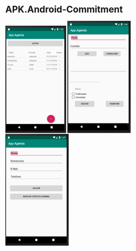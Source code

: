 # APK.Android-Commitment

![Alt Text](https://github.com/edualthoff/APK.Android-Commitment/blob/master/img/01.PNG) ![Alt Text](https://github.com/edualthoff/APK.Android-Commitment/blob/master/img/02.PNG) ![Alt Text](https://github.com/edualthoff/APK.Android-Commitment/blob/master/img/03.PNG)

